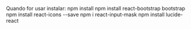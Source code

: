 Quando for usar instalar:
npm install
npm install react-bootstrap bootstrap
npm install react-icons --save
npm i react-input-mask
npm install lucide-react